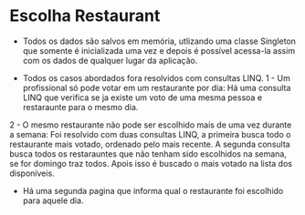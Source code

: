 # Escolha Restaurant

- Todos os dados são salvos em memória, utlizando uma classe Singleton que somente é inicializada uma vez e depois é possível acessa-la   assim com os dados de qualquer lugar da aplicação.

- Todos os casos abordados fora resolvidos com consultas LINQ.
1 - Um profissional só pode votar em um restaurante por dia: Há uma consulta LINQ que verifica se ja existe um voto de uma mesma pessoa e restaraunte para o mesmo dia.

2 - O mesmo restaurante não pode ser escolhido mais de uma vez durante a semana: Foi resolvido com duas consultas LINQ, a primeira busca todo o restaurante mais votado, ordenado pelo mais recente. A segunda consulta busca todos os restarauntes que não tenham sido escolhidos na semana, se for domingo traz todos. Apois isso é buscado o mais votado na lista dos disponíveis.

- Há uma segunda pagina que informa qual o restaurante foi escolhido para aquele dia.
